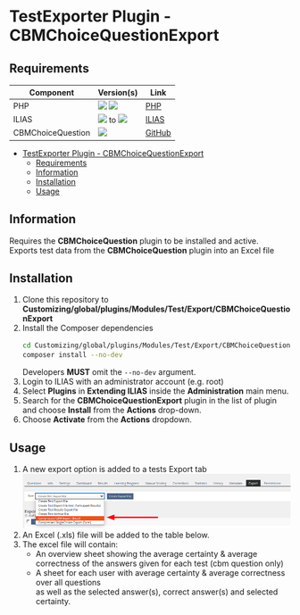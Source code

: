 # TestExporter Plugin - CBMChoiceQuestionExport

## Requirements


| Component         | Version(s)                                                                                           | Link                                                           |
|-------------------|------------------------------------------------------------------------------------------------------|----------------------------------------------------------------|
| PHP               | ![](https://img.shields.io/badge/7.3-blue.svg) ![](https://img.shields.io/badge/7.4-blue.svg)        | [PHP](https://php.net)                                         |
| ILIAS             | ![](https://img.shields.io/badge/7-orange.svg) to ![](https://img.shields.io/badge/7.999-orange.svg) | [ILIAS](https://ilias.de)                                      |
| CBMChoiceQuestion | ![](https://img.shields.io/badge/r7-blue.svg)                                                        | [GitHub](https://github.com/DatabayAG/CBMChoiceQuestion) |

<!-- TOC -->
* [TestExporter Plugin - CBMChoiceQuestionExport](#testexporter-plugin---cbmchoicequestionexport)
  * [Requirements](#requirements)
  * [Information](#information)
  * [Installation](#installation)
  * [Usage](#usage)
<!-- TOC -->

## Information

Requires the **CBMChoiceQuestion** plugin to be installed and active.  
Exports test data from the **CBMChoiceQuestion** plugin into an Excel file

## Installation

1. Clone this repository to **Customizing/global/plugins/Modules/Test/Export/CBMChoiceQuestionExport**
2. Install the Composer dependencies
   ```bash
   cd Customizing/global/plugins/Modules/Test/Export/CBMChoiceQuestionExport
   composer install --no-dev
   ```
   Developers **MUST** omit the `--no-dev` argument.
3. Login to ILIAS with an administrator account (e.g. root)
4. Select **Plugins** in **Extending ILIAS** inside the **Administration** main menu.
5. Search for the **CBMChoiceQuestionExport** plugin in the list of plugin and choose **Install** from the **Actions** drop-down.
6. Choose **Activate** from the **Actions** dropdown.

## Usage

1. A new export option is added to a tests Export tab
![Exporting CBM Choice Question Results](docs/images/exporting_cbm_choice_question_results.png)
2. An Excel (.xls) file will be added to the table below.
3. The excel file will contain:
   - An overview sheet showing the average certainty & average correctness of the answers given for each test (cbm question only)
   - A sheet for each user with average certainty & average correctness over all questions  
     as well as the selected answer(s), correct answer(s) and selected certainty.